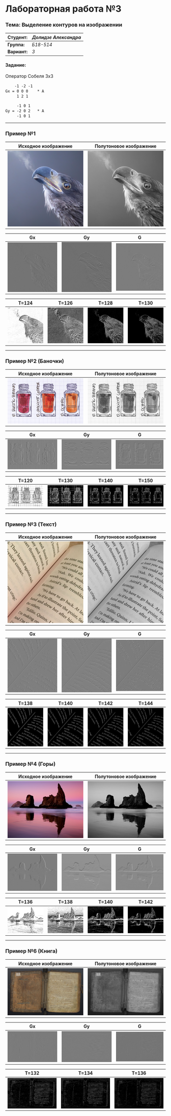 # Лабораторная работа №3

### Тема: Выделение контуров на изображении

|**Студент:**|*Долидзе Александра*|
|------------|--------------|
|**Группа:** |*Б18-514*     |
|**Вариант:**|*3*           |

#### Задание:

Оператор Собеля 3x3
```
    -1 -2 -1
Gx = 0 0 0    * A
     1 2 1
```
```
     -1 0 1
Gy = -2 0 2   * A
     -1 0 1
```
---

### Пример №1

|**Исходное изображение**|**Полутоновое изображение**|
|------------------------|---------------------------|
|![](original/eagle.jpg)|![](res/eagle/semitone_eagle.jpg)|

|**Gx**|**Gy**|**G**|
|------|------|-----|
|![](res/eagle/resx_eagle.jpg)|![](res/eagle/resy_eagle.jpg)|![](res/eagle/res_eagle.jpg)|

|**T=124**|**T=126**|**T=128**|**T=130**|
|---------|---------|---------|------|
|![](res/eagle/bin_t124_eagle.jpg)|![](res/eagle/bin_t126_eagle.jpg)|![](res/eagle/bin_t128_eagle.jpg)|![](res/eagle/bin_t130_eagle.jpg)|
---
### Пример №2 (Баночки)

|**Исходное изображение**|**Полутоновое изображение**|
|------------------------|---------------------------|
|![](original/colours.jpg)|![](res/colours/semitone_colours.jpg)|

|**Gx**|**Gy**|**G**|
|------|------|-----|
|![](res/colours/resx_colours.jpg)|![](res/colours/resy_colours.jpg)|![](res/colours/res_colours.jpg)|

|**T=120**|**T=130**|**T=140**|**T=150**|
|---------|---------|---------|---------|
|![](res/colours/bin_t120_colours.jpg)|![](res/colours/bin_t130_colours.jpg)|![](res/colours/bin_t140_colours.jpg)|![](res/colours/bin_t150_colours.jpg)|
---
### Пример №3 (Текст)

|**Исходное изображение**|**Полутоновое изображение**|
|------------------------|---------------------------|
|![](original/text.jpg)|![](res/text/semitone_text.jpg)|

|**Gx**|**Gy**|**G**|
|------|------|-----|
|![](res/text/resx_text.jpg)|![](res/text/resy_text.jpg)|![](res/text/res_text.jpg)|

|**T=138**|**T=140**|**T=142**|**T=144**|
|---------|---------|---------|---------|
|![](res/text/bin_t138_text.jpg)|![](res/text/bin_t140_text.jpg)|![](res/text/bin_t142_text.jpg)|![](res/text/bin_t144_text.jpg)|
---
### Пример №4 (Горы)

|**Исходное изображение**|**Полутоновое изображение**|
|------------------------|---------------------------|
|![](original/mountain.jpg)|![](res/mountain/semitone_mountain.jpg)|

|**Gx**|**Gy**|**G**|
|------|------|-----|
|![](res/mountain/resx_mountain.jpg)|![](res/mountain/resy_mountain.jpg)|![](res/mountain/res_mountain.jpg)|

|**T=136**|**T=138**|**T=140**|**T=142**|
|---------|---------|---------|---------|
|![](res/mountain/bin_t136_mountain.jpg)|![](res/mountain/bin_t138_mountain.jpg)|![](res/mountain/bin_t140_mountain.jpg)|![](res/mountain/bin_t142_mountain.jpg)|
---
### Пример №6 (Книга)

|**Исходное изображение**|**Полутоновое изображение**|
|------------------------|---------------------------|
|![](original/book12.jpg)|![](res/book12/semitone_book12.jpg)|

|**Gx**|**Gy**|**G**|
|------|------|-----|
|![](res/book12/resx_book12.jpg)|![](res/book12/resy_book12.jpg)|![](res/book12/res_book12.jpg)|

|**T=132**|**T=134**|**T=136**|
|---------|---------|---------|
|![](res/book12/bin_t132_book12.jpg)|![](res/book12/bin_t134_book12.jpg)|![](res/book12/bin_t136_book12.jpg)|
